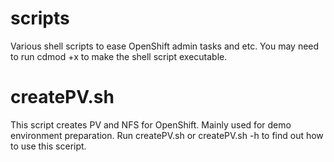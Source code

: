 # scripts

Various shell scripts to ease OpenShift admin tasks and etc. You may need to run cdmod +x to make the shell script executable.

# createPV.sh

This script creates PV and NFS for OpenShift. Mainly used for demo environment preparation. Run createPV.sh or createPV.sh -h to find out how to use this sceript.
